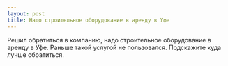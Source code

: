 ```yaml
---
layout: post 
title: Надо строительное оборудование в аренду в Уфе 
--- 
```

Решил обратиться в компанию, надо строительное оборудование в аренду в Уфе. Раньше такой услугой не пользовался. Подскажите куда лучше обратиться.